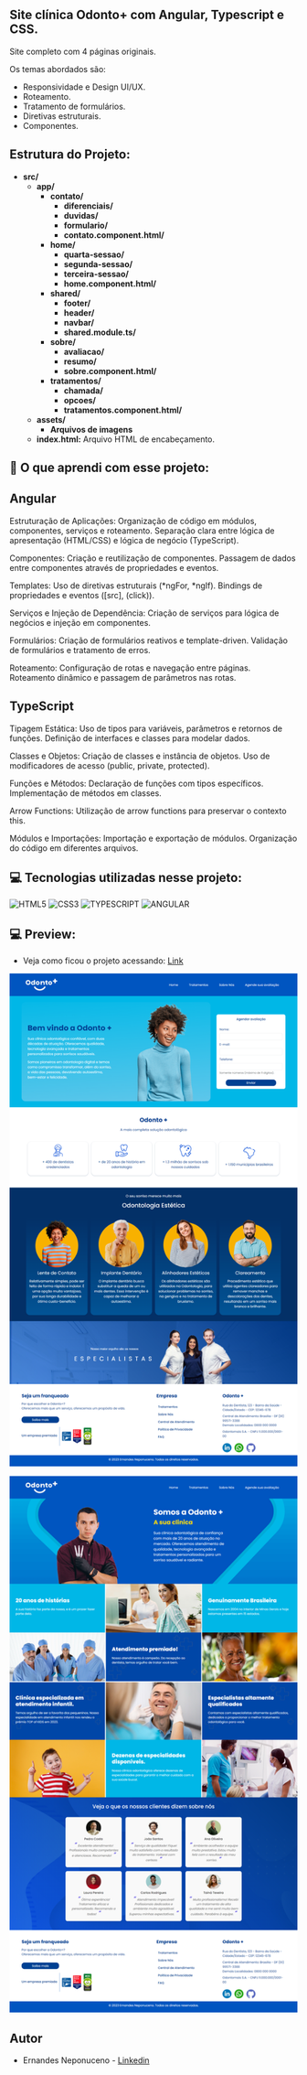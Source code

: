 ## Site clínica Odonto+ com Angular, Typescript e CSS.

Site completo com 4 páginas originais.

Os temas abordados são:<br>

- Responsividade e Design UI/UX.
- Roteamento.
- Tratamento de formulários.
- Diretivas estruturais.
- Componentes.<br>

## Estrutura do Projeto:

- **src/**
  - **app/**
    - **contato/**
        - **diferenciais/**
        - **duvidas/**
        - **formulario/**
        - **contato.component.html/**
    - **home/**
        - **quarta-sessao/**
        - **segunda-sessao/**
        - **terceira-sessao/**
        - **home.component.html/**
    - **shared/**
        - **footer/**
        - **header/**
        - **navbar/**
        - **shared.module.ts/**
    - **sobre/**
        - **avaliacao/**
        - **resumo/**
        - **sobre.component.html/**
    - **tratamentos/**
        - **chamada/**
        - **opcoes/**
        - **tratamentos.component.html/**
  - **assets/**
    - **Arquivos de imagens**
  - **index.html:** Arquivo HTML de encabeçamento.

## 🤔 O que aprendi com esse projeto:

## Angular

Estruturação de Aplicações:
Organização de código em módulos, componentes, serviços e roteamento.
Separação clara entre lógica de apresentação (HTML/CSS) e lógica de negócio (TypeScript).

Componentes:
Criação e reutilização de componentes.
Passagem de dados entre componentes através de propriedades e eventos.

Templates:
Uso de diretivas estruturais (*ngFor, *ngIf).
Bindings de propriedades e eventos ([src], (click)).

Serviços e Injeção de Dependência:
Criação de serviços para lógica de negócios e injeção em componentes.

Formulários:
Criação de formulários reativos e template-driven.
Validação de formulários e tratamento de erros.

Roteamento:
Configuração de rotas e navegação entre páginas.
Roteamento dinâmico e passagem de parâmetros nas rotas.

## TypeScript

Tipagem Estática:
Uso de tipos para variáveis, parâmetros e retornos de funções.
Definição de interfaces e classes para modelar dados.

Classes e Objetos:
Criação de classes e instância de objetos.
Uso de modificadores de acesso (public, private, protected).

Funções e Métodos:
Declaração de funções com tipos específicos.
Implementação de métodos em classes.

Arrow Functions:
Utilização de arrow functions para preservar o contexto this.

Módulos e Importações:
Importação e exportação de módulos.
Organização do código em diferentes arquivos.


## 💻 Tecnologias utilizadas nesse projeto:

<div style="display: inline_block">
  <img alt="HTML5" src="https://img.shields.io/badge/HTML5-E34F26?style=for-the-badge&logo=html5&logoColor=white">
  <img alt="CSS3" src="https://img.shields.io/badge/CSS3-1572B6?style=for-the-badge&logo=css3&logoColor=white">
  <img alt="TYPESCRIPT" src="https://img.shields.io/badge/TypeScript-007ACC?style=for-the-badge&logo=typescript&logoColor=white">
  <img alt="ANGULAR" src="https://img.shields.io/badge/Angular-DD0031?style=for-the-badge&logo=angular&logoColor=white">

</div>

## 💻 Preview:

- Veja como ficou o projeto acessando: [Link](https://angular-typescript-css-site-clinica.vercel.app/home)

![Imagens do Projeto - Página 01](src/assets/img/page-01.png)

![Imagens do Projeto - Página 03](src/assets/img/page-03.png)

## Autor
- Ernandes Neponuceno - [Linkedin](https://www.linkedin.com/in/ernandes-neponuceno/)

